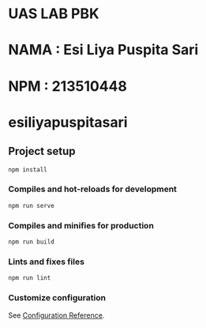 # UAS LAB PBK
# NAMA : Esi Liya Puspita Sari
# NPM : 213510448

# esiliyapuspitasari

## Project setup
```
npm install
```

### Compiles and hot-reloads for development
```
npm run serve
```

### Compiles and minifies for production
```
npm run build
```

### Lints and fixes files
```
npm run lint
```

### Customize configuration
See [Configuration Reference](https://cli.vuejs.org/config/).
